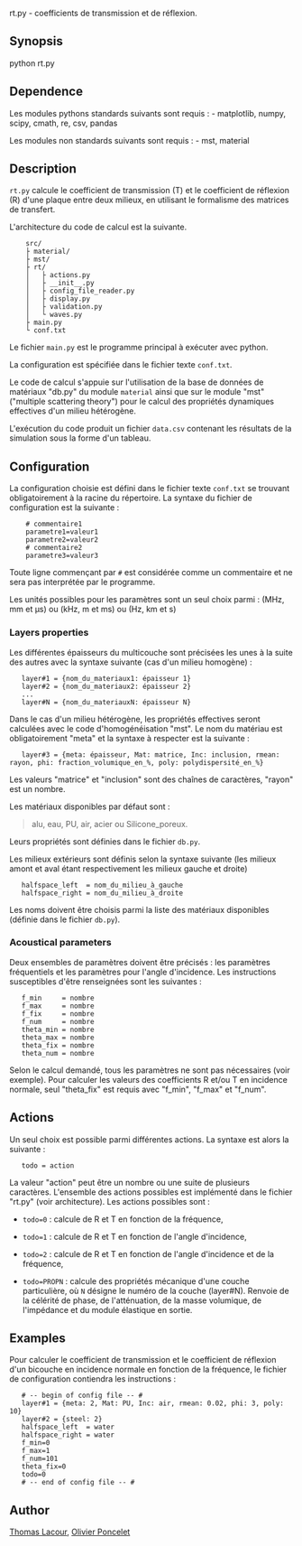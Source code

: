 
rt.py - coefficients de transmission et de réflexion.

Synopsis
--------

python rt.py

Dependence
----------

Les modules pythons standards suivants sont requis : - matplotlib, numpy, scipy, cmath, re, csv, pandas

Les modules non standards suivants sont requis : - mst, material

Description
-----------

`rt.py` calcule le coefficient de transmission (T) et le coefficient de réflexion (R) d'une plaque entre deux milieux, en utilisant le formalisme des matrices de transfert.

L'architecture du code de calcul est la suivante.

```
    src/
    ├ material/
    ├ mst/
    ├ rt/
    │   ├ actions.py
    │   ├ __init__.py
    │   ├ config_file_reader.py
    │   ├ display.py
    │   ├ validation.py
    │   └ waves.py
    ├ main.py
    └ conf.txt
```

Le fichier `main.py` est le programme principal à exécuter avec python.

La configuration est spécifiée dans le fichier texte `conf.txt`.

Le code de calcul s'appuie sur l'utilisation de la base de données de matériaux "db.py" du module `material` ainsi que sur le module "mst" ("multiple scattering theory") pour le calcul des propriétés dynamiques effectives d'un milieu hétérogène.

L'exécution du code produit un fichier `data.csv` contenant les résultats de la simulation sous la forme d'un tableau.

Configuration
-------------

La configuration choisie est défini dans le fichier texte `conf.txt` se trouvant obligatoirement à la racine du répertoire. La syntaxe du fichier de configuration est la suivante :

```
    # commentaire1
    parametre1=valeur1
    parametre2=valeur2
    # commentaire2
    parametre3=valeur3
```

Toute ligne commençant par `#` est considérée comme un commentaire et ne sera pas interprétée par le programme.

Les unités possibles pour les paramètres sont un seul choix parmi : (MHz, mm et µs) ou (kHz, m et ms) ou (Hz, km et s)

### Layers properties

Les différentes épaisseurs du multicouche sont précisées les unes à la suite des autres avec la syntaxe suivante (cas d'un milieu homogène) :

```
   layer#1 = {nom_du_materiaux1: épaisseur 1}
   layer#2 = {nom_du_materiaux2: épaisseur 2}
   ...
   layer#N = {nom_du_materiauxN: épaisseur N}
```

Dans le cas d'un milieu hétérogène, les propriétés effectives seront calculées avec le code d'homogénéisation "mst". Le nom du matériau est obligatoirement "meta" et la syntaxe à respecter est la suivante :

```
   layer#3 = {meta: épaisseur, Mat: matrice, Inc: inclusion, rmean: rayon, phi: fraction_volumique_en_%, poly: polydispersité_en_%}
```

Les valeurs "matrice" et "inclusion" sont des chaînes de caractères, "rayon" est un nombre.

Les matériaux disponibles par défaut sont :

> alu, eau, PU, air, acier ou Silicone_poreux.

Leurs propriétés sont définies dans le fichier `db.py`.

Les milieux extérieurs sont définis selon la syntaxe suivante (les milieux amont et aval étant respectivement les milieux gauche et droite)

```
   halfspace_left  = nom_du_milieu_à_gauche
   halfspace_right = nom_du_milieu_à_droite
```

Les noms doivent être choisis parmi la liste des matériaux disponibles (définie dans le fichier `db.py`).

### Acoustical parameters

Deux ensembles de paramètres doivent être précisés : les paramètres fréquentiels et les paramètres pour l'angle d'incidence. Les instructions susceptibles d'être renseignées sont les suivantes :

```
   f_min     = nombre
   f_max     = nombre
   f_fix     = nombre
   f_num     = nombre
   theta_min = nombre
   theta_max = nombre
   theta_fix = nombre
   theta_num = nombre
```

Selon le calcul demandé, tous les paramètres ne sont pas nécessaires (voir exemple). Pour calculer les valeurs des coefficients R et/ou T en incidence normale, seul "theta\_fix" est requis avec "f\_min", "f\_max" et "f\_num".

Actions
-------

Un seul choix est possible parmi différentes actions. La syntaxe est alors la suivante :

```
   todo = action
```

La valeur "action" peut être un nombre ou une suite de plusieurs caractères. L'ensemble des actions possibles est implémenté dans le fichier "rt.py" (voir architecture). Les actions possibles sont :

- `todo=0` : calcule de R et T en fonction de la fréquence,

- `todo=1` : calcule de R et T en fonction de l'angle d'incidence,

- `todo=2` : calcule de R et T en fonction de l'angle d'incidence et de la fréquence,

- `todo=PROPN` : calcule des propriétés mécanique d'une couche particulière, où `N` désigne le numéro de la couche (layer\#N). Renvoie de la célérité de phase, de l'atténuation, de la masse volumique, de l'impédance et du module élastique en sortie.

Examples
--------

Pour calculer le coefficient de transmission et le coefficient de réflexion d'un bicouche en incidence normale en fonction de la fréquence, le fichier de configuration contiendra les instructions :

```
   # -- begin of config file -- #
   layer#1 = {meta: 2, Mat: PU, Inc: air, rmean: 0.02, phi: 3, poly: 10}
   layer#2 = {steel: 2}
   halfspace_left  = water
   halfspace_right = water
   f_min=0
   f_max=1
   f_num=101
   theta_fix=0
   todo=0
   # -- end of config file -- #
```

Author
------

[Thomas Lacour], [Olivier Poncelet]

  [Thomas Lacour]: mailto:thomas.lacour@u-bordeaux.fr
  [Olivier Poncelet]: mailto:olivier.poncelet@u-bordeaux
